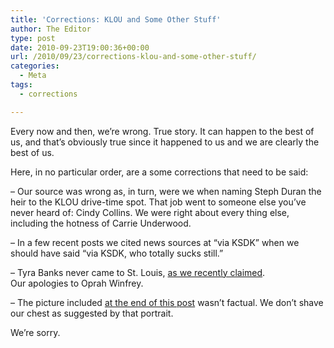 ```yaml
---
title: 'Corrections: KLOU and Some Other Stuff'
author: The Editor
type: post
date: 2010-09-23T19:00:36+00:00
url: /2010/09/23/corrections-klou-and-some-other-stuff/
categories:
  - Meta
tags:
  - corrections

---
```

Every now and then, we&#8217;re wrong. True story. It can happen to the best of us, and that&#8217;s obviously true since it happened to us and we are clearly the best of us.

Here, in no particular order, are a some corrections that need to be said:

&#8211; Our source was wrong as, in turn, were we when naming Steph Duran the heir to the KLOU drive-time spot. That job went to someone else you&#8217;ve never heard of: Cindy Collins. We were right about every thing else, including the hotness of Carrie Underwood.

&#8211; In a few recent posts we cited news sources at &#8220;via KSDK&#8221; when we should have said &#8220;via KSDK, who totally sucks still.&#8221;

&#8211; Tyra Banks never came to St. Louis, <a href="http://punchingkitty.com/2010/09/17/some-hot-mess-robs-southern-commercial-bank/" target="_blank">as we recently claimed</a>. Our apologies to Oprah Winfrey.

&#8211; The picture included <a href="http://punchingkitty.com/2010/09/08/peta-protests-childrens-hospital-over-kitty-poking/" target="_blank">at the end of this post</a> wasn&#8217;t factual. We don&#8217;t shave our chest as suggested by that portrait.

We&#8217;re sorry.